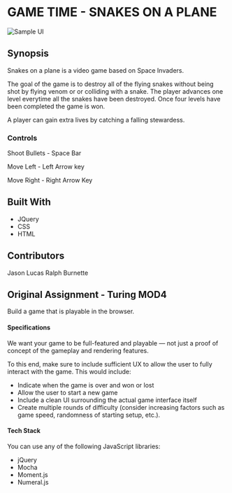 # GAME TIME - SNAKES ON A PLANE

![Sample UI](https://media.giphy.com/media/Xv2WCu0LZJLMs/giphy.gif)

## Synopsis
Snakes on a plane is a video game based on Space Invaders.  

The goal of the game is to destroy all of the flying snakes without being shot by flying venom or or colliding with a snake.  The player advances one level everytime all the snakes have been destroyed.  Once four levels have been completed the game is won.

A player can gain extra lives by catching a falling stewardess.

### Controls
Shoot Bullets - Space Bar

Move Left - Left Arrow key

Move Right - Right Arrow Key

## Built With
* JQuery
* CSS
* HTML

## Contributors

Jason Lucas
Ralph Burnette

## Original Assignment - Turing MOD4

Build a game that is playable in the browser.

#### Specifications

We want your game to be full-featured and playable — not just a proof of concept of the gameplay and rendering features.

To this end, make sure to include sufficient UX to allow the user to fully interact with the game. This would include:

* Indicate when the game is over and won or lost
* Allow the user to start a new game
* Include a clean UI surrounding the actual game interface itself
* Create multiple rounds of difficulty (consider increasing factors such as game speed, randomness of starting setup, etc.).

#### Tech Stack

You can use any of the following JavaScript libraries:

* jQuery
* Mocha
* Moment.js
* Numeral.js
